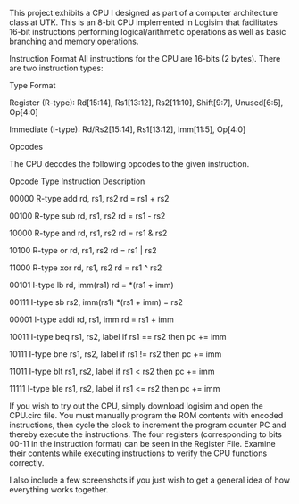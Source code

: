 This project exhibits a CPU I designed as part of a computer architecture class at UTK. This is an 8-bit CPU implemented in Logisim that facilitates 16-bit instructions performing logical/arithmetic operations as well as basic branching and memory operations.

Instruction Format
All instructions for the CPU are 16-bits (2 bytes). There are two instruction types:

Type	Format

Register (R-type):	Rd[15:14], Rs1[13:12], Rs2[11:10], Shift[9:7], Unused[6:5], Op[4:0]

Immediate (I-type):	Rd/Rs2[15:14], Rs1[13:12], Imm[11:5], Op[4:0]


Opcodes

The CPU decodes the following opcodes to the given instruction.

Opcode	Type	Instruction	Description

00000	R-type	add rd, rs1, rs2	rd = rs1 + rs2

00100	R-type	sub rd, rs1, rs2	rd = rs1 - rs2

10000	R-type	and rd, rs1, rs2	rd = rs1 & rs2

10100	R-type	or rd, rs1, rs2	rd = rs1 | rs2

11000	R-type	xor rd, rs1, rs2	rd = rs1 ^ rs2

00101	I-type	lb rd, imm(rs1)	rd = *(rs1 + imm)

00111	I-type	sb rs2, imm(rs1)	*(rs1 + imm) = rs2

00001	I-type	addi rd, rs1, imm	rd = rs1 + imm

10011	I-type	beq rs1, rs2, label	if rs1 == rs2 then pc += imm

10111	I-type	bne rs1, rs2, label	if rs1 != rs2 then pc += imm

11011	I-type	blt rs1, rs2, label	if rs1 < rs2 then pc += imm

11111	I-type	ble rs1, rs2, label	if rs1 <= rs2 then pc += imm


If you wish to try out the CPU, simply download logisim and open the CPU.circ file. You must manually program the ROM contents with encoded instructions, then cycle the clock to increment the program counter PC and thereby execute the instructions. The four registers (corresponding to bits 00-11 in the instruction format) can be seen in the Register File. Examine their contents while executing instructions to verify the CPU functions correctly.

I also include a few screenshots if you just wish to get a general idea of how everything works together.
